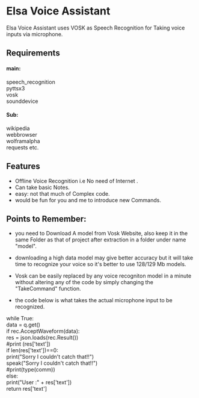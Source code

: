 
# Elsa Voice Assistant

Elsa Voice Assistant uses VOSK as Speech Recognition for Taking voice inputs via microphone.


## Requirements
#### main:
speech_recognition  
pyttsx3  
vosk  
sounddevice

#### Sub:
 wikipedia  
 webbrowser  
 wolframalpha  
 requests
 etc.

 
 
## Features

- Offline Voice Recognition i.e No need of Internet .
- Can take basic Notes.
- easy: not that much of Complex code.
- would be fun for you and me to introduce new Commands.



## Points to Remember:

- you need to Download A model from Vosk Website, also keep it in the same Folder as that of project after extraction in a folder under name "model".

- downloading a high data model may give better accuracy but it will take time to recognize your voice so it's better to use 128/129 Mb models.

- Vosk can be easily replaced by any voice recogniton model in a minute without altering any of the code by simply changing the "TakeCommand" function.

- the code below is what takes the actual microphone input to be recognized.

while True:  
    data = q.get()     
    if rec.AcceptWaveform(data):  
        res = json.loads(rec.Result())  
        #print (res['text'])  
        if len(res['text'])==0:  
            print("Sorry I couldn't catch that!!")  
            speak("Sorry I couldn't catch that!!")  
            #print(type(comm))  
        else:  
            print("User :" + res['text'])  
            return res['text']
